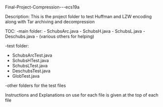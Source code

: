 Final-Project-Compression---ecs19a

Description: This is the project folder to test Huffman and LZW encoding along with Tar archiving and decompression

TOC:
  -main folder:
    - SchubsArc.java
    - SchubsH.java
    - SchubsL.java
    - Deschubs.java
    - (various others for helping)
    
-test folder:
  - SchubsArcTest.java
  - SchubsHTest.java
  - SchubsLTest.java
  - DeschubsTest.java
  - GlobTest.java

-other folders for the test files

Instructions and Explanations on use for each file is given at the top of each file

